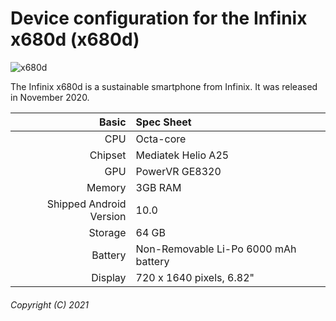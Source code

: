 Device configuration for the Infinix x680d (x680d)
=============================================

![x680d](https://st1.bgr.in/wp-content/uploads/2020/07/infinix-smart-4-plus-4.jpg)

The Infinix x680d is a sustainable smartphone from Infinix.
It was released in November 2020.

| Basic                   | Spec Sheet                                                                                                                     |
| -----------------------:|:------------------------------------------------------------------------------------------------------------------------------ |
| CPU                     | Octa-core                                                                                                                      |
| Chipset                 | Mediatek Helio A25                                                                                                             |
| GPU                     | PowerVR GE8320                                                                                                                 |
| Memory                  | 3GB RAM                                                                                                                        |
| Shipped Android Version | 10.0                                                                                                                           |
| Storage                 | 64 GB                                                                                                                          |
| Battery                 | Non-Removable Li-Po 6000 mAh battery                                                                                            |
| Display                 | 720 x 1640 pixels, 6.82"                                                                                                        |

###### Copyright (C) 2021 
